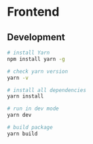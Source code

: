 # Frontend

## Development

```bash
# install Yarn
npm install yarn -g

# check yarn version
yarn -v

# install all dependencies
yarn install

# run in dev mode
yarn dev

# build package
yarn build
```
